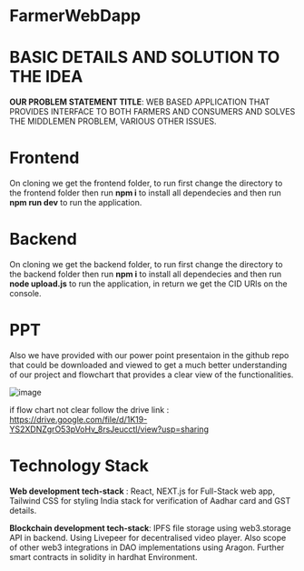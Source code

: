 # FarmerWebDapp
<h1>BASIC DETAILS AND SOLUTION TO THE IDEA</h1>
<p><b>OUR PROBLEM STATEMENT TITLE</b>: 
WEB BASED APPLICATION THAT PROVIDES INTERFACE TO BOTH FARMERS AND CONSUMERS AND SOLVES THE MIDDLEMEN PROBLEM, VARIOUS OTHER ISSUES.
</p>

<h1>Frontend</h1>
<p>On cloning we get the frontend folder,
 to run first change the directory to the frontend folder
then run <b>npm i</b> to install all dependecies and
then run <b>npm run dev</b> to run the application.</p>

<h1>Backend</h1>
<p>On cloning we get the backend folder,
 to run first change the directory to the backend folder
then run <b>npm i</b> to install all dependecies and
then run <b>node upload.js</b> to run the application,
 in return we get the CID URls on the console.</p>
 
 <h1>PPT</h1>
 <p>Also we have provided with our power point presentaion in the github repo that could be downloaded and viewed to get a much better understanding of our project and flowchart that provides a clear view of the functionalities.</p>
 
 ![image](https://user-images.githubusercontent.com/99763743/211168913-0cd8a8b1-3193-443e-b88d-d885cb70f19b.png)

if flow chart not clear follow the drive link : https://drive.google.com/file/d/1K19-YS2XDNZgrO53pVoHv_8rsJeucctl/view?usp=sharing

<h1>Technology Stack</h1>
<b>Web development tech-stack</b> :
React, NEXT.js for Full-Stack web app, Tailwind CSS for styling
India stack for verification of Aadhar card and GST details.

<b>Blockchain development tech-stack</b>:
IPFS file storage using web3.storage API in backend.
Using Livepeer for decentralised video player.
Also scope of other web3 integrations in DAO implementations using Aragon.
Further smart contracts in solidity in hardhat Environment.
